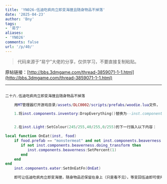 ```yaml
---
title: 'YN026-伍迪吃疯肉立即变海狸且随身物品不掉落'
date: '2025-04-23'
author: 'Bny'
tags:
- '易宁'
aliases:
- 'YN026'
comments: false
url: '/p/40/'
---
```


> 代码来源于“易宁”大佬的分享，仅供学习，不要直接复制粘贴。

原帖链接：[http://bbs.3dmgame.com/thread-3859071-1-1.html](http://bbs.3dmgame.com/thread-3859071-1-1.html)

---

```lua  

二十六.伍迪吃疯肉立即变海狸且随身物品不掉落

	用MT管理器打开游戏目录/assets/DLC0002/scripts/prefabs/woodie.lua文件，

	1.将inst.components.inventory:DropEverything()替换为--inst.components.inventory:DropEverything()


	2.在inst.Light:SetColour(245/255,40/255,0/255)的下一行插入以下内容：

local function OnEat(inst, food)
	if food.prefab == "monstermeat" and not inst.components.beaverness:IsBeaver() then
	   if not inst.components.beaverness.doing_transform then
		  inst.components.beaverness:SetPercent(1)
	   end
	end
end
	inst.components.eater:SetOnEatFn(OnEat)

	即可让伍迪吃疯肉立即变海狸，随身物品还保留在身上（只是看不见），等变回伍迪即可使用。不要在伍迪佩戴橙色护身符时变海狸，否则砍的木头都自动被吸走，海狸无法吃到。不要与“小病小灾”一同修改

```  

